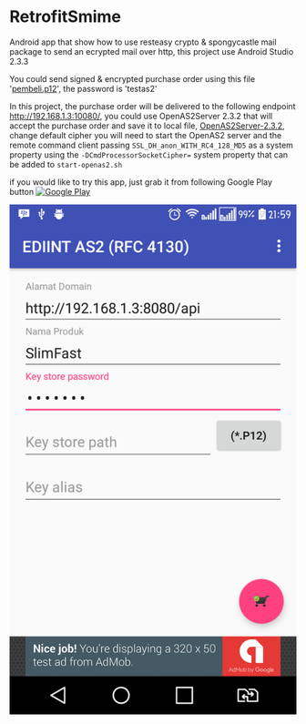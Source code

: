 # RetrofitSmime
Android app that show how to use resteasy crypto & spongycastle mail package to send an ecrypted mail over http, this project use Android Studio 2.3.3

You could send signed & encrypted purchase order using this file '[pembeli.p12](https://github.com/dawud-tan/RetrofitSmime/raw/master/pembeli.p12)', the password is 'testas2'

In this project, the purchase order will be delivered to the following endpoint http://192.168.1.3:10080/, you could use OpenAS2Server 2.3.2 that will accept the purchase order and save it to local file, [OpenAS2Server-2.3.2](https://downloads.sourceforge.net/project/openas2/OpenAS2Server-2.3.2.zip?r=https%3A%2F%2Fsourceforge.net%2Fprojects%2Fopenas2%2Ffiles%2F&ts=1506403784&use_mirror=nchc), change default cipher you will need to start the OpenAS2 server and the remote command client passing
`SSL_DH_anon_WITH_RC4_128_MD5` as a system property using the `-DCmdProcessorSocketCipher=` system property that can be added to `start-openas2.sh`

if you would like to try this app, just grab it from following Google Play button
[![Google Play](https://play.google.com/intl/en_us/badges/images/generic/en_badge_web_generic.png)](https://play.google.com/store/apps/details?id=id.co.blogspot.datacomlink.ediint&utm_source=global_co&utm_medium=prtnr&utm_content=Mar2515&utm_campaign=PartBadge&pcampaignid=MKT-Other-global-all-co-prtnr-py-PartBadge-Mar2515-1)

![Layout Preview](/Screenshot.png)
